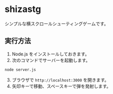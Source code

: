 # shizastg

シンプルな横スクロールシューティングゲームです。

## 実行方法

1. Node.js をインストールしておきます。
2. 次のコマンドでサーバーを起動します。

```bash
node server.js
```

3. ブラウザで `http://localhost:3000` を開きます。
4. 矢印キーで移動、スペースキーで弾を発射します。
